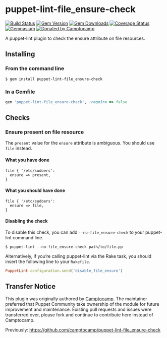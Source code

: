 puppet-lint-file_ensure-check
==============================

[![Build Status](https://img.shields.io/travis/puppet-community/puppet-lint-file_ensure-check.svg)](https://travis-ci.org/puppet-community/puppet-lint-file_ensure-check)
[![Gem Version](https://img.shields.io/gem/v/puppet-lint-file_ensure-check.svg)](https://rubygems.org/gems/puppet-lint-file_ensure-check)
[![Gem Downloads](https://img.shields.io/gem/dt/puppet-lint-file_ensure-check.svg)](https://rubygems.org/gems/puppet-lint-file_ensure-check)
[![Coverage Status](https://img.shields.io/coveralls/puppet-community/puppet-lint-file_ensure-check.svg)](https://coveralls.io/r/puppet-community/puppet-lint-file_ensure-check?branch=master)
[![Gemnasium](https://img.shields.io/gemnasium/puppet-community/puppet-lint-file_ensure-check.svg)](https://gemnasium.com/puppet-community/puppet-lint-file_ensure-check)
[![Donated by Camptocamp](https://img.shields.io/badge/donated%20by-camptocamp-fb7047.svg)](#transfer-notice)

A puppet-lint plugin to check the ensure attribute on file resources.

## Installing

### From the command line

```shell
$ gem install puppet-lint-file_ensure-check
```

### In a Gemfile

```ruby
gem 'puppet-lint-file_ensure-check', :require => false
```

## Checks

### Ensure present on file resource

The `present` value for the `ensure` attribute is ambiguous. You should use `file` instead.

#### What you have done

```puppet
file { '/etc/sudoers':
  ensure => present,
}
```

#### What you should have done

```puppet
file { '/etc/sudoers':
  ensure => file,
}
```


#### Disabling the check

To disable this check, you can add `--no-file_ensure-check` to your puppet-lint command line.

```shell
$ puppet-lint --no-file_ensure-check path/to/file.pp
```

Alternatively, if you’re calling puppet-lint via the Rake task, you should insert the following line to your `Rakefile`.

```ruby
PuppetLint.configuration.send('disable_file_ensure')
```

## Transfer Notice

This plugin was originally authored by [Camptocamp](http://www.camptocamp.com).
The maintainer preferred that Puppet Community take ownership of the module for future improvement and maintenance.
Existing pull requests and issues were transferred over, please fork and continue to contribute here instead of Camptocamp.

Previously: https://github.com/camptocamp/puppet-lint-file_ensure-check
